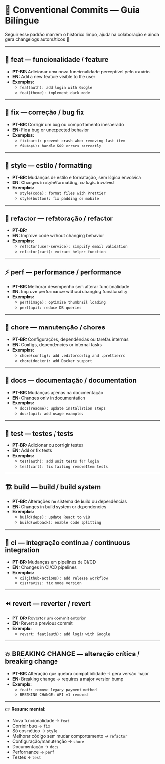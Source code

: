 # 🧾 Conventional Commits — Guia Bilíngue

Seguir esse padrão mantém o histórico limpo, ajuda na colaboração e ainda gera changelogs automáticos 🚀

---

## 🎉 feat — funcionalidade / feature

- **PT-BR:** Adicionar uma nova funcionalidade perceptível pelo usuário
- **EN:** Add a new feature visible to the user
- **Exemplos:**
  - `feat(auth): add login with Google`
  - `feat(theme): implement dark mode`

---

## 🐛 fix — correção / bug fix

- **PT-BR:** Corrigir um bug ou comportamento inesperado
- **EN:** Fix a bug or unexpected behavior
- **Exemplos:**
  - `fix(cart): prevent crash when removing last item`
  - `fix(api): handle 500 errors correctly`

---

## 💅 style — estilo / formatting

- **PT-BR:** Mudanças de estilo e formatação, sem lógica envolvida
- **EN:** Changes in style/formatting, no logic involved
- **Exemplos:**
  - `style(code): format files with Prettier`
  - `style(button): fix padding on mobile`

---

## 🔨 refactor — refatoração / refactor

- **PT-BR:**
- **EN:** Improve code without changing behavior
- **Exemplos:**
  - `refactor(user-service): simplify email validation`
  - `refactor(cart): extract helper function`

---

## ⚡ perf — performance / performance

- **PT-BR:** Melhorar desempenho sem alterar funcionalidade
- **EN:** Improve performance without changing functionality
- **Exemplos:**
  - `perf(image): optimize thumbnail loading`
  - `perf(api): reduce DB queries`

---

## 🔧 chore — manutenção / chores

- **PT-BR:** Configurações, dependências ou tarefas internas
- **EN:** Configs, dependencies or internal tasks
- **Exemplos:**
  - `chore(config): add .editorconfig and .prettierrc`
  - `chore(docker): add Docker support`

---

## 📖 docs — documentação / documentation

- **PT-BR:** Mudanças apenas na documentação
- **EN:** Changes only in documentation
- **Exemplos:**
  - `docs(readme): update installation steps`
  - `docs(api): add usage examples`

---

## 🧪 test — testes / tests

- **PT-BR:** Adicionar ou corrigir testes
- **EN:** Add or fix tests
- **Exemplos:**
  - `test(auth): add unit tests for login`
  - `test(cart): fix failing removeItem tests`

---

## 🏗 build — build / build system

- **PT-BR:** Alterações no sistema de build ou dependências
- **EN:** Changes in build system or dependencies
- **Exemplos:**
  - `build(deps): update React to v18`
  - `build(webpack): enable code splitting`

---

## 🤖 ci — integração contínua / continuous integration

- **PT-BR:** Mudanças em pipelines de CI/CD
- **EN:** Changes in CI/CD pipelines
- **Exemplos:**
  - `ci(github-actions): add release workflow`
  - `ci(travis): fix node version`

---

## ⏪ revert — reverter / revert

- **PT-BR:** Reverter um commit anterior
- **EN:** Revert a previous commit
- **Exemplo:**
  - `revert: feat(auth): add login with Google`

---

## 💥 BREAKING CHANGE — alteração crítica / breaking change

- **PT-BR:** Alteração que quebra compatibilidade → gera versão major
- **EN:** Breaking change → requires a major version bump
- **Exemplo:**
  - `feat!: remove legacy payment method`
  - `BREAKING CHANGE: API v1 removed`

---

👉 **Resumo mental:**

- Nova funcionalidade → `feat`
- Corrigir bug → `fix`
- Só cosmético → `style`
- Melhorar código sem mudar comportamento → `refactor`
- Configuração/manutenção → `chore`
- Documentação → `docs`
- Performance → `perf`
- Testes → `test`
